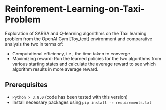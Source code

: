 # Reinforement-Learning-on-Taxi-Problem
<p> Exploration of SARSA and Q-learning algorithms on the Taxi learning problem from the 
OpenAI Gym [Toy_text] environment and comparative analysis the two in terms of:
<ul>
  <li>Computational efficiency, i.e., the time taken to converge</li>
  <li>Maximizing reward: Run the learned policies for the two algorithms from 
      various starting states and calculate the average reward to see which 
      algorithm results in more average reward.</li>
</ul>
</p>

Prerequisites
-------------
- `Python > 3.8.0` (code has been tested with this version)
- Install necessary packages using `pip install -r requirements.txt`
